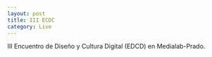 ```yaml
---
layout: post
title: III ECDC
category: Live
---
```


III Encuentro de Diseño y Cultura Digital (EDCD) en Medialab-Prado.